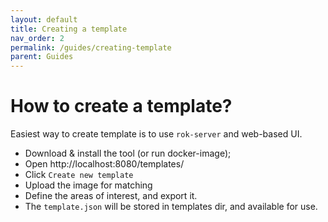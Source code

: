 ```yaml
---
layout: default
title: Creating a template
nav_order: 2
permalink: /guides/creating-template
parent: Guides
---
```


# How to create a template?

Easiest way to create template is to use `rok-server` and web-based UI.

* Download & install the tool (or run docker-image);
* Open http://localhost:8080/templates/
* Click `Create new template`
* Upload the image for matching
* Define the areas of interest, and export it.
* The `template.json` will be stored in templates dir, and available for use.

